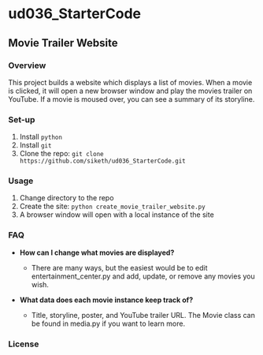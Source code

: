 # ud036_StarterCode

## Movie Trailer Website

### Overview

This project builds a website which displays a list of movies. When a movie is clicked, it will open a new browser window and play the movies trailer on YouTube. If a movie is moused over, you can see a summary of its storyline.

### Set-up

1. Install `python`
2. Install `git`
3. Clone the repo: `git clone https://github.com/siketh/ud036_StarterCode.git`

### Usage

1. Change directory to the repo
2. Create the site: `python create_movie_trailer_website.py`
3. A browser window will open with a local instance of the site

### FAQ

- **How can I change what movies are displayed?**

  - There are many ways, but the easiest would be to edit entertainment_center.py and add, update, or remove any movies you wish.

- **What data does each movie instance keep track of?**

  - Title, storyline, poster, and YouTube trailer URL. The Movie class can be found in media.py if you want to learn more.

### License
